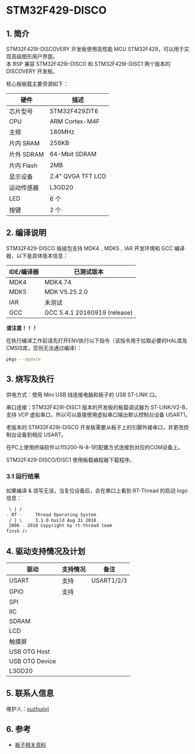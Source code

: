 # STM32F429-DISCO

## 1. 简介

STM32F429I-DISCOVERY 开发板使用高性能 MCU STM32F429，可以用于实现高级图形用户界面。  
本 BSP 兼容 STM32F429I-DISCO 和 STM32F429I-DISC1 两个版本的 DISCOVERY 开发板。

核心板板载主要资源如下：

| 硬件 | 描述 |
| -- | -- |
|芯片型号| STM32F429ZIT6 |
|CPU| ARM Cortex-M4F |
|主频| 180MHz |
|片内 SRAM| 256KB |
|片外 SDRAM| 64-Mbit SDRAM |
|片内 Flash| 2MB |
|显示设备| 2.4" QVGA TFT LCD|
|‎运动传感器‎| L3GD20 |
|LED| 6 个 |
|按键| 2 个 |

## 2. 编译说明

STM32F429-DISCO 板级包支持 MDK4﹑MDK5﹑IAR 开发环境和 GCC 编译器，以下是具体版本信息：

| IDE/编译器 | 已测试版本                   |
| ---------- | ---------------------------- |
| MDK4       | MDK4.74                      |
| MDK5       | MDK V5.25.2.0                |
| IAR        | 未测试                        |
| GCC        | GCC 5.4.1 20160919 (release) |

**请注意！！！**

在执行编译工作前请先打开ENV执行以下指令（该指令用于拉取必要的HAL库及CMSIS库，否则无法通过编译）：

```bash
pkgs --update
```

## 3. 烧写及执行

供电方式：使用 Mini USB 线连接电脑和板子的 USB ST-LINK 口。

串口连接：STM32F429I-DISC1 版本的开发板的板载调试器为 ST-LINK/V2-B，支持 VCP 虚拟串口，所以可以直接使用虚拟串口输出默认控制台设备 USART1。 

老版本的 STM32F429I-DISCO 开发板需要从板子上的引脚外接串口，并更改控制台设备到相应 USART。 

在PC上使用终端软件以115200-N-8-1的配置方式连接到对应的COM设备上。

STM32F429-DISCO/DISC1 使用板载编程器下载程序。

### 3.1 运行结果

如果编译 & 烧写无误，当复位设备后，会在串口上看到 RT-Thread 的启动 logo 信息：

```bash
 \ | /
- RT -     Thread Operating System
 / | \     3.1.0 build Aug 31 2018
 2006 - 2018 Copyright by rt-thread team
finsh />

```

## 4. 驱动支持情况及计划

| 驱动 | 支持情况  |  备注  |
| ------ | ----  | :------:  |
| USART | 支持 | USART1/2/3 |
| GPIO | 支持 |  |
| SPI |  |  |
| IIC |  |  |
| SDRAM |  | |
| LCD |  |  |
| 触摸屏 |  |  |
| USB OTG Host|  |  |
| USB OTG Device|  | |
| L3GD20 |  | |



## 5. 联系人信息

维护人：[xuzhuoyi](https://github.com/xuzhuoyi)

## 6. 参考

* [板子相关资料](https://www.st.com/content/st_com/en/products/evaluation-tools/product-evaluation-tools/mcu-eval-tools/stm32-mcu-eval-tools/stm32-mcu-discovery-kits/32f429idiscovery.html)

